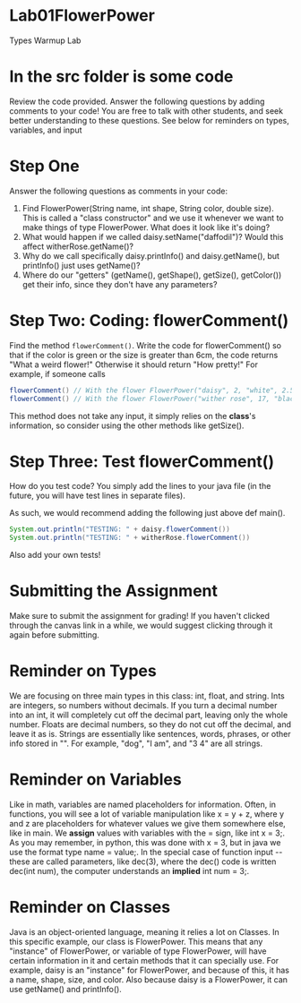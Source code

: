 # Lab01FlowerPower
Types Warmup Lab

# In the src folder is some code
Review the code provided. Answer the following questions by adding comments to your code! You are free to talk with other students, and seek better understanding to these questions. See below for reminders on types, variables, and input

# Step One
Answer the following questions as comments in your code:
1. Find FlowerPower(String name, int shape, String color, double size). This is called a "class constructor" and we use it whenever we want to make things of type FlowerPower. What does it look like it's doing?
2. What would happen if we called daisy.setName("daffodil")? Would this affect witherRose.getName()?
3. Why do we call specifically daisy.printInfo() and daisy.getName(), but printInfo() just uses getName()?
4. Where do our "getters" (getName(), getShape(), getSize(), getColor()) get their info, since they don't have any parameters?

# Step Two: Coding: flowerComment()
Find the method `flowerComment()`.
Write the code for flowerComment() so that if the color is green or the size is greater than 6cm, the code returns "What a weird flower!" Otherwise it should return "How pretty!"
For example, if someone calls
```java
flowerComment() // With the flower FlowerPower("daisy", 2, "white", 2.5), it returns "How pretty!"
flowerComment() // With the flower FlowerPower("wither rose", 17, "black", 6.52) it returns "What a weird flower!"
```
This method does not take any input, it simply relies on the **class**'s information, so consider using the other methods like getSize().

# Step Three: Test flowerComment()
How do you test code? You simply add the lines to your java file (in the future, you will have test lines in separate files).

As such, we would recommend adding the following just above def main().

```java
System.out.println("TESTING: " + daisy.flowerComment())
System.out.println("TESTING: " + witherRose.flowerComment())
```
Also add your own tests!

# Submitting the Assignment
Make sure to submit the assignment for grading! If you haven't clicked through the canvas link in a while, we would suggest clicking through it again before submitting.

# Reminder on Types
We are focusing on three main types in this class: int, float, and string. Ints are integers, so numbers without decimals. If you turn a decimal number into an int, it will completely cut off the decimal part, leaving only the whole number. Floats are decimal numbers, so they do not cut off the decimal, and leave it as is. Strings are essentially like sentences, words, phrases, or other info stored in "". For example, "dog", "I am", and "3 4" are all strings.

# Reminder on Variables
Like in math, variables are named placeholders for information. Often, in functions, you will see a lot of variable manipulation like x = y + z, where y and z are placeholders for whatever values we give them somewhere else, like in main. We **assign** values with variables with the = sign, like int x = 3;. As you may remember, in python, this was done with x = 3, but in java we use the format type name = value;. In the special case of function input -- these are called parameters, like dec(3), where the dec() code is written dec(int num), the computer understands an **implied** int num = 3;.

# Reminder on Classes
Java is an object-oriented language, meaning it relies a lot on Classes. In this specific example, our class is FlowerPower. This means that any "instance" of FlowerPower, or variable of type FlowerPower, will have certain information in it and certain methods that it can specially use. For example, daisy is an "instance" for FlowerPower, and because of this, it has a name, shape, size, and color. Also because daisy is a FlowerPower, it can use getName() and printInfo().
